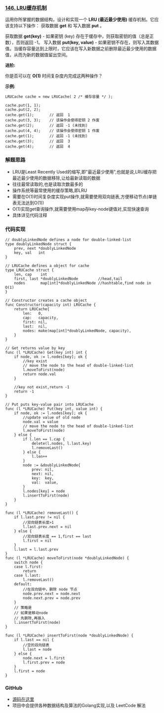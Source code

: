 ### [146. LRU缓存机制](https://leetcode-cn.com/problems/lru-cache/description/)
运用你所掌握的数据结构，设计和实现一个  **LRU (最近最少使用)** 缓存机制。它应该支持以下操作： 获取数据 **get** 和 写入数据 **put** 。

获取数据 **get(key)** - 如果密钥 (key) 存在于缓存中，则获取密钥的值（总是正数），否则返回 -1。
写入数据 **put(key, value)** - 如果密钥不存在，则写入其数据值。当缓存容量达到上限时，它应该在写入新数据之前删除最近最少使用的数据值，从而为新的数据值留出空间。

**进阶:**

你是否可以在 **O(1)** 时间复杂度内完成这两种操作？

**示例:**
```
LRUCache cache = new LRUCache( 2 /* 缓存容量 */ );

cache.put(1, 1);
cache.put(2, 2);
cache.get(1);       // 返回  1
cache.put(3, 3);    // 该操作会使得密钥 2 作废
cache.get(2);       // 返回 -1 (未找到)
cache.put(4, 4);    // 该操作会使得密钥 1 作废
cache.get(1);       // 返回 -1 (未找到)
cache.get(3);       // 返回  3
cache.get(4);       // 返回  4
```

### 解题思路
- LRU是Least Recently Used的缩写,即"最近最少使用",也就是说,LRU缓存把最近最少使用的数据移除,让给最新读取的数据
- 往往最常读取的,也是读取次数最多的
- 操作系统等最常使用的缓存策略,即LRU
- 需要在O(1)时间复杂度实现put操作,就需要使用双向链表,方便移动节点(单链表无法达到O(1))
- O(1)实现get查询操作,就需要使用map存key-node键值对,实现快速查询
- 具体详见代码注释

### 代码实现

```Golang
// doublyLinkedNode defines a node for double-linked-list
type doublyLinkedNode struct {
	prev, next *doublyLinkedNode
	key, val   int
}

// LRUCache defines a object for cache
type LRUCache struct {
	len, cap    int
	first, last *doublyLinkedNode         //head,tail
	nodes       map[int]*doublyLinkedNode //hashtable,find node in O(1)
}

// Constructor creates a cache object
func Constructor(capacity int) LRUCache {
	return LRUCache{
		len:   0,
		cap:   capacity,
		first: nil,
		last:  nil,
		nodes: make(map[int]*doublyLinkedNode, capacity),
	}
}

// Get returns value by key
func (l *LRUCache) Get(key int) int {
	if node, ok := l.nodes[key]; ok {
		//key exist
		// move the node to the head of double-linked-list
		l.moveToFirst(node)
		return node.val
	}

	//key not exist,return -1
	return -1
}

// Put puts key-value pair into LRUCache
func (l *LRUCache) Put(key int, value int) {
	if node, ok := l.nodes[key]; ok {
		//update value of old node
		node.val = value
		// move the node to the head of double-linked-list
		l.moveToFirst(node)
	} else {
		if l.len == l.cap {
			delete(l.nodes, l.last.key)
			l.removeLast()
		} else {
			l.len++
		}
		node := &doublyLinkedNode{
			prev: nil,
			next: nil,
			key:  key,
			val:  value,
		}
		l.nodes[key] = node
		l.insertToFirst(node)
	}
}

func (l *LRUCache) removeLast() {
	if l.last.prev != nil {
		//双向链表长度>1
		l.last.prev.next = nil
	} else {
		//双向链表长度 == 1,first == last
		l.first = nil
	}
	l.last = l.last.prev
}
func (l *LRUCache) moveToFirst(node *doublyLinkedNode) {
	switch node {
	case l.first:
		return
	case l.last:
		l.removeLast()
	default:
		//在双向链中，删除 node 节点
		node.prev.next = node.next
		node.next.prev = node.prev
	}
	// 策略是
	// 如果是移动node
	// 先删除,再插入
	l.insertToFirst(node)
}

func (l *LRUCache) insertToFirst(node *doublyLinkedNode) {
	if l.last == nil {
		//空的双向链表
		l.last = node
	} else {
		node.next = l.first
		l.first.prev = node
	}
	l.first = node
}
```

### GitHub
- [源码在这里](https://github.com/TomorrowWu/golang-algorithms/blob/master/leetcode/0146.lru-cache/src/lru_cache.go)
- 项目中会提供各种数据结构及算法的Golang实现,以及 LeetCode 解法
